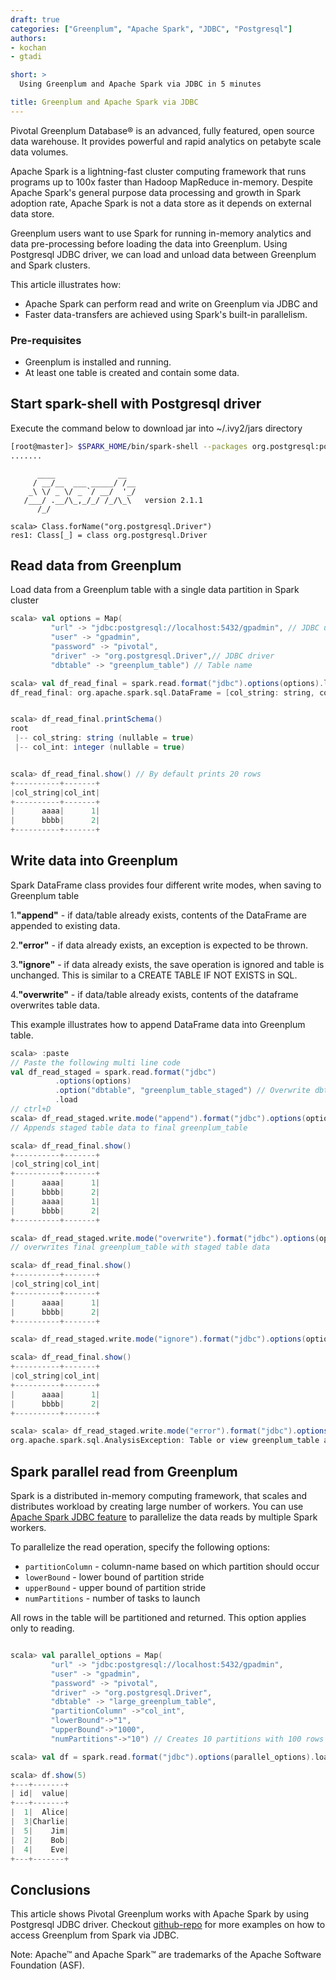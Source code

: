 ```yaml
---
draft: true
categories: ["Greenplum", "Apache Spark", "JDBC", "Postgresql"]
authors:
- kochan
- gtadi

short: >
  Using Greenplum and Apache Spark via JDBC in 5 minutes

title: Greenplum and Apache Spark via JDBC
---
```

Pivotal Greenplum Database® is an advanced, fully featured, open source data warehouse. It provides powerful and rapid analytics on petabyte scale data volumes.

Apache Spark is a lightning-fast cluster computing framework that runs programs up to 100x faster than Hadoop MapReduce in-memory. Despite Apache Spark's general purpose data processing and growth in Spark adoption rate, Apache Spark is not a data store as it depends on external data store.

Greenplum users want to use Spark for running in-memory analytics and data pre-processing before loading the data into Greenplum.
Using Postgresql JDBC driver, we can load and unload data between Greenplum and Spark clusters.  

This article illustrates how:

- Apache Spark can perform read and write on Greenplum via JDBC and
- Faster data-transfers are achieved using Spark's built-in parallelism.

### Pre-requisites

- Greenplum is installed and running.
- At least one table is created and contain some data.

##  **Start spark-shell with Postgresql driver**
Execute the command below to download jar into  ~/.ivy2/jars directory

```bash
[root@master]> $SPARK_HOME/bin/spark-shell --packages org.postgresql:postgresql:42.1.1
.......
```
```
      ____              __
     / __/__  ___ _____/ /__
    _\ \/ _ \/ _ `/ __/  '_/
   /___/ .__/\_,_/_/ /_/\_\   version 2.1.1
      /_/

scala> Class.forName("org.postgresql.Driver")
res1: Class[_] = class org.postgresql.Driver
```

## **Read data from Greenplum**

Load data from a Greenplum table with a single data partition in Spark cluster

```scala
scala> val options = Map(
         "url" -> "jdbc:postgresql://localhost:5432/gpadmin", // JDBC url
         "user" -> "gpadmin",
         "password" -> "pivotal",
         "driver" -> "org.postgresql.Driver",// JDBC driver
         "dbtable" -> "greenplum_table") // Table name

scala> val df_read_final = spark.read.format("jdbc").options(options).load // Reads data as 1 partition
df_read_final: org.apache.spark.sql.DataFrame = [col_string: string, col_int: int]


scala> df_read_final.printSchema()
root
 |-- col_string: string (nullable = true)
 |-- col_int: integer (nullable = true)


scala> df_read_final.show() // By default prints 20 rows
+----------+-------+
|col_string|col_int|
+----------+-------+
|      aaaa|      1|
|      bbbb|      2|
+----------+-------+
```

## **Write data into Greenplum**
Spark DataFrame class provides four different write modes, when saving to Greenplum table

1.**"append"** - if data/table already exists, contents of the DataFrame are appended to existing data.

2.**"error"** - if data already exists, an exception is expected to be thrown.

3.**"ignore"** - if data already exists, the save operation is ignored and table is unchanged.
This is similar to a CREATE TABLE IF NOT EXISTS in SQL.

4.**"overwrite"** - if data/table already exists, contents of the dataframe overwrites table data.

This example illustrates how to append DataFrame data into Greenplum table.
```scala
scala> :paste
// Paste the following multi line code
val df_read_staged = spark.read.format("jdbc")
          .options(options)
          .option("dbtable", "greenplum_table_staged") // Overwrite dbtable with another tablename
          .load
// ctrl+D  
scala> df_read_staged.write.mode("append").format("jdbc").options(options).save
// Appends staged table data to final greenplum_table

scala> df_read_final.show()
+----------+-------+
|col_string|col_int|
+----------+-------+
|      aaaa|      1|
|      bbbb|      2|
|      aaaa|      1|
|      bbbb|      2|
+----------+-------+

scala> df_read_staged.write.mode("overwrite").format("jdbc").options(options).save
// overwrites final greenplum_table with staged table data

scala> df_read_final.show()
+----------+-------+
|col_string|col_int|
+----------+-------+
|      aaaa|      1|
|      bbbb|      2|
+----------+-------+

scala> df_read_staged.write.mode("ignore").format("jdbc").options(options).save

scala> df_read_final.show()
+----------+-------+
|col_string|col_int|
+----------+-------+
|      aaaa|      1|
|      bbbb|      2|
+----------+-------+

scala> scala> df_read_staged.write.mode("error").format("jdbc").options(options).save
org.apache.spark.sql.AnalysisException: Table or view greenplum_table already exists. SaveMode: ErrorIfExists.;
```

## **Spark parallel read from Greenplum**
Spark is a distributed in-memory computing framework, that scales and distributes workload by creating large number of workers. You can use [Apache Spark JDBC feature](http://spark.apache.org/docs/latest/sql-programming-guide.html#jdbc-to-other-databases) to parallelize the data reads by multiple Spark workers.

To parallelize the read operation, specify the following options:

-  `partitionColumn` - column-name based on which partition should occur
-  `lowerBound` - lower bound of partition stride
-  `upperBound` - upper bound of partition stride
-  `numPartitions` - number of tasks to launch

All rows in the table will be partitioned and returned. This option applies only to reading.


```scala

scala> val parallel_options = Map(
         "url" -> "jdbc:postgresql://localhost:5432/gpadmin",
         "user" -> "gpadmin",
         "password" -> "pivotal",
         "driver" -> "org.postgresql.Driver",
         "dbtable" -> "large_greenplum_table",
         "partitionColumn" ->"col_int",
         "lowerBound"->"1",
         "upperBound"->"1000",
         "numPartitions"->"10") // Creates 10 partitions with 100 rows each ideally

scala> val df = spark.read.format("jdbc").options(parallel_options).load // Reads data through 10 partitions in parallel

scala> df.show(5)
+---+-------+
| id|  value|
+---+-------+
|  1|  Alice|
|  3|Charlie|
|  5|    Jim|
|  2|    Bob|
|  4|    Eve|
+---+-------+
```

## Conclusions
This article shows Pivotal Greenplum works with Apache Spark by using Postgresql JDBC driver.
Checkout [github-repo](https://github.com/kongyew/greenplum-spark-jdbc) for more examples on how to access Greenplum from Spark via JDBC.


Note: Apache™ and Apache Spark™ are trademarks of the Apache Software Foundation (ASF).
